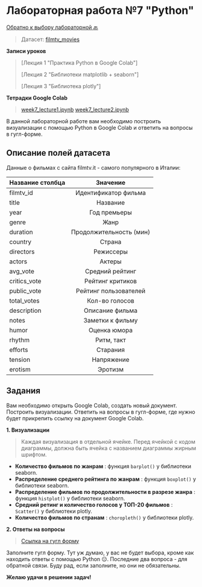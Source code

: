 # Лабораторная работа №7 "Python"

[Обратно к выбору лабораторной :back:](https://github.com/sadokhin/A1_Data_Visualization/blob/962705b6445b2bc117fa2d7bd38c10e4f1718aba/README.md)

> Датасет: [filmtv_movies](https://drive.google.com/file/d/1iB5_UY4TPC2d8TNparIvbfJzrGpdSj-G/view?usp=sharing)

__Записи уроков__

> [Лекция 1 "Практика Python в Google Colab"]
>
> [Лекция 2 "Библиотеки matplotlib + seaborn"]
> 
> [Лекция 3 "Библиотека plotly"]

__Тетрадки Google Colab__

> [week7_lecture1.ipynb](https://colab.research.google.com/drive/1cSWAr_dU6617GgxqXFI-R0WEi1YprJYt?usp=sharing)
> [week7_lecture2.ipynb](https://colab.research.google.com/drive/1gon_cDA99pj6AhlVbji-hAAI_ydzjgyt?usp=sharing)

В данной лабораторной работе вам необходимо построить визуализации с помощью Python в Google Colab и ответить на вопросы в гугл-форме.

## Описание полей датасета

Данные о фильмах с сайта filmtv.it - самого популярного в Италии:

| Название столбца | Значение |
| -----------------|:--------:|
| filmtv_id | Идентификатор фильма |
| title |	Название |
| year |	Год премьеры |
| genre |	Жанр |
| duration | Продолжительность (мин) |
| country | Страна |
| directors |	Режиссеры |
| actors |	Актеры |
| avg_vote | Средний рейтинг |
| critics_vote | Рейтинг критиков |
| public_vote |	Рейтинг пользователей |
| total_votes |	Кол-во голосов |
| description |	Описание фильма |
| notes | Заметки к фильму |
| humor | Оценка юмора |
| rhythm |	Ритм, такт |
| efforts |	Старания |
| tension |	Напряжение |
| erotism | Эротизм |

## Задания

Вам необходимо открыть Google Colab, создать новый документ. Построить визуализации. Ответить на вопросы в гугл-форме, где нужно будет прикрепить ссылку на документ Google Colab. 

__1. Визуализации__

> Каждая визуализация в отдельной ячейке.
> Перед ячейкой с кодом диаграммы, должна быть ячейка с названием диаграммы жирным шрифтом.

- __Количество фильмов по жанрам__ : функция `barplot()` у библиотеки seaborn.
- __Распределение среднего рейтинга по жанрам__ : функция `boxplot()` у библиотеки seaborn.
- __Распределение фильмов по продолжительности в разрезе жанра__ : функция `histplot()` у библиотеки seaborn.
- __Средний ретинг и количество голосов у ТОП-20 фильмов__ : `Scatter()` у библиотеки plotly.
- __Количество фильмов по странам__ : `choropleth()` у библиотеки plotly.

__2. Ответы на вопросы__
> [Ссылка на гугл форму](https://forms.gle/wK5fVu4AKCYmyWpR6)

Заполните гугл форму. Тут уж думаю, у вас не будет выбора, кроме как находить ответы с помощью Python 😑. Последние два вопроса - для обратной связи. Буду рад, если заполните, но они не обязательны.

__Желаю удачи в решении задач!__
